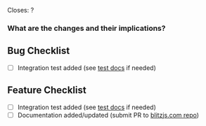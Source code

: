 <!--
Thanks for opening a PR! Your contribution is much appreciated.
To make sure your PR is handled as smoothly as possible please:
 - Link issue via "Closes #[issue_number]
 - Choose & follow the right checklist for the change that you're making:
-->

Closes: ?

### What are the changes and their implications?

## Bug Checklist

- [ ] Integration test added (see [test docs](https://blitzjs.com/docs/contributing#running-tests) if needed)

## Feature Checklist

- [ ] Integration test added (see [test docs](https://blitzjs.com/docs/contributing#running-tests) if needed)
- [ ] Documentation added/updated (submit PR to [blitzjs.com repo](https://github.com/blitz-js/blitzjs.com))
